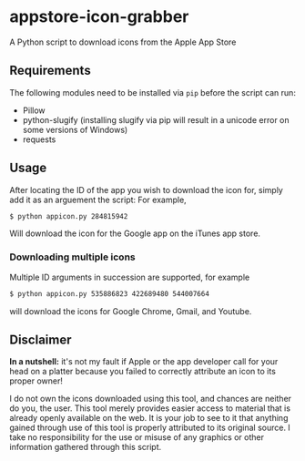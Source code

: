 # appstore-icon-grabber
A Python script to download icons from the Apple App Store

Requirements
------------
The following modules need to be installed via ``pip`` before the script can run:

- Pillow
- python-slugify (installing slugify via pip will result in a unicode error on some versions of Windows)
- requests

Usage
-----

After locating the ID of the app you wish to download the icon for, simply add it as an arguement the script:
For example,
```bash
$ python appicon.py 284815942
```
Will download the icon for the Google app on the iTunes app store.

### Downloading multiple icons
Multiple ID arguments in succession are supported, for example
```bash
$ python appicon.py 535886823 422689480 544007664
```
will download the icons for Google Chrome, Gmail, and Youtube.

Disclaimer
----------

__In a nutshell:__ it's not my fault if Apple or the app developer call for your head on a platter because you failed to correctly attribute an icon to its proper owner!

I do not own the icons downloaded using this tool, and chances are neither do you, the user. This tool merely provides easier access to material that is already openly available on the web. It is your job to see to it that anything gained through use of this tool is properly attributed to its original source. I take no responsibility for the use or misuse of any graphics or other information gathered through this script.
